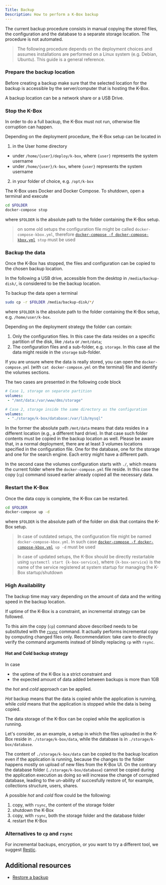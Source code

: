 ```yaml
---
Title: Backup
Description: How to perform a K-Box backup
---
```


The current backup procedure consists in manual copying the stored files, the configuration and the database to a separate storage location. The procedure is not automated.

> The following procedure depends on the deployment choices and assumes installations are performed on a Linux system (e.g. Debian, Ubuntu). This guide is a general reference.

### Prepare the backup location

Before creating a backup make sure that the selected location for the backup is accessible by the server/computer that is hosting the K-Box.

A backup location can be a network share or a USB Drive.

### Stop the K-Box

In order to do a full backup, the K-Box must not run, otherwise file corruption can happen.

Depending on the deployment procedure, the K-Box setup can be located in

1. in the User home directory 
- under `/home/{user}/deploy/k-box`, where `{user}` represents the system username
- under `/home/{user}/k-box`, where `{user}` represents the system username
2. in your folder of choice, e.g. `/opt/k-box` 

The K-Box uses Docker and Docker Compose. To shutdown, open a terminal and execute

```bash
cd $FOLDER
docker-compose stop
```

where `$FOLDER` is the absolute path to the folder containing the K-Box setup.

> on some old setups the configuration file might be called `docker-compose-kbox.yml`, therefore [`docker-compose -f docker-compose-kbox.yml`](https://docs.docker.com/compose/reference/overview/)` stop` must be used


### Backup the data

Once the K-Box has stopped, the files and configuration can be copied to the chosen backup location.

In the following a USB drive, accessible from the desktop in `/media/backup-disk/`, is considered to be the backup location.

To backup the data open a terminal

```bash
sudo cp -r $FOLDER /media/backup-disk/*/
```

where `$FOLDER` is the absolute path to the folder containing the K-Box setup, e.g. `/home/user/k-box`.

Depending on the deployment strategy the folder can contain:

1. Only the configuration files. In this case the data resides on a specific partition of the disk, like `/data` or `/mnt/data`;
2. The configuration files and a sub-folder, e.g. `storage`. In this case all the data might reside in the `storage` sub-folder.

If you are unsure where the data is really stored, you can open the `docker-compose.yml` (with `cat docker-compose.yml` on the terminal) file and identify the volumes sections.

The two cases are presented in the following code block

```yaml
# Case 1, storage on separate partition
volumes:
 - "/mnt/data:/var/www/dms/storage"

# Case 2, storage inside the same directory as the configuration
volumes:
 - "./storage/k-box/database:/var/lib/mysql"
```

In the former the absolute path `/mnt/data` means that data resides in a different location (e.g., a different hard drive). In that case such folder contents must be copied in the backup location as well.
Please be aware that, in a normal deployment, there are at least 3 volumes locations specified in the configuration file. One for the database, one for the storage and one for the search engine. Each entry might have a different path.

In the second case the volumes configuration starts with `./`, which means the current folder where the `docker-compose.yml` file reside. In this case the copy (`cp`) command issued earlier already copied all the necessary data.

### Restart the K-Box

Once the data copy is complete, the K-Box can be restarted.

```bash
cd $FOLDER
docker-compose up -d
```

where `$FOLDER` is the absolute path of the folder on disk that contains the K-Box setup.

> In case of outdated setups, the configuration file might be named `docker-compose-kbox.yml`. In such case [`docker-compose -f docker-compose-kbox.yml`](https://docs.docker.com/compose/reference/overview/)` up -d` must be used

> In case of updated setups, the K-Box should be directly restartable using  `systemctl start {k-box-service}`, where `{k-box-service}` is the name of the service registered at system startup for managing the K-Box startup/shutdown 

### High Availability

The backup time may vary depending on the amount of data and the writing speed in the backup location.

If uptime of the K-Box is a constraint, an incremental strategy can be followed. 

To this aim the copy (`cp`) command above described needs to be substituted with the [`rsync`](https://www.digitalocean.com/community/tutorials/how-to-use-rsync-to-sync-local-and-remote-directories-on-a-vps) command. It actually performs incremental copy by computing changed files only. Recommendation: take care to directly verify the command arguments instead of blindly replacing `cp` with `rsync`.

#### Hot and Cold backup strategy

In case

- the uptime of the K-Box is a strict constraint and
- the expected amount of data added between backups is more than 1GB

the _hot_ and _cold_ approach can be applied.

_Hot_ backup means that the data is copied while the application is running, while _cold_ means that the application is stopped while the data is being copied.

The data storage of the K-Box can be copied while the application is running.

Let's consider, as an example, a setup in which the files uploaded in the K-Box reside in `./storage/k-box/data`, while the database is in `./storage/k-box/database`.

The content of `./storage/k-box/data` can be copied to the backup location even if the application is running, because the changes to the folder happens mostly on upload of new files from the K-Box UI. On the contrary the database folder (`./storage/k-box/database`) cannot be copied during the application execution as doing so will increase the change of corrupted database, leading to the un-ability of succesfully restore of, for example, collections structure, users, shares.

A possible _hot_ and _cold_ flow could be the following:

1. copy, with `rsync`, the content of the storage folder
2. shutdown the K-Box
3. copy, with `rsync`, both the storage folder and the database folder
4. restart the K-Box

### Alternatives to `cp` and `rsync`

For incremental backups, encryption, or you want to try a different tool, we suggest [Restic](https://restic.net/).



## Additional resources

- [Restore a backup](./restore-backup.md)
